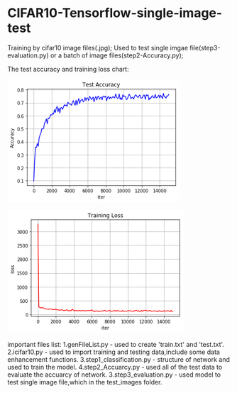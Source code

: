 # CIFAR10-Tensorflow-single-image-test
Training by cifar10 image files(.jpg);
Used to test single imgae file(step3-evaluation.py) or a batch of image files(step2-Accuracy.py);

The test accuracy and training loss chart:

![Test_Accuracy](https://github.com/KimMeen/CIFAR10-Tensorflow-Single-Image-Test/raw/master/Test_accuracy.png)

![Training_Loss](https://github.com/KimMeen/CIFAR10-Tensorflow-Single-Image-Test/raw/master/training_loss.png)

important files list:
1.genFileList.py - used to create 'train.txt' and 'test.txt'.
2.icifar10.py - used to import training and testing data,include some data enhancement functions.
3.step1_classification.py - structure of network and used to train the model.
4.step2_Accuarcy.py - used all of the test data to evaluate the accuarcy of network.
3.step3_evaluation.py - used model to test single image file,which in the test_images folder.


